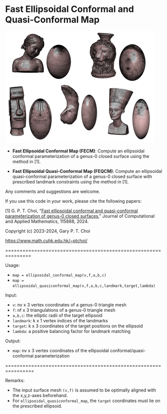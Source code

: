 # Fast Ellipsoidal Conformal and Quasi-Conformal Map

<img src = "https://github.com/garyptchoi/ellipsoidal-map/blob/main/cover.png" height="360" />

* **Fast Ellipsoidal Conformal Map (FECM)**: Compute an ellipsoidal conformal parameterization of a genus-0 closed surface using the method in [1].

* **Fast Ellipsoidal Quasi-Conformal Map (FEQCM)**: Compute an ellipsoidal quasi-conformal parameterization of a genus-0 closed surface with prescribed landmark constraints using the method in [1].

Any comments and suggestions are welcome. 

If you use this code in your work, please cite the following papers:

[1] G. P. T. Choi, 
    "[Fast ellipsoidal conformal and quasi-conformal parameterization of genus-0 closed surfaces.](https://doi.org/10.1016/j.cam.2024.115888)"
    Journal of Computational and Applied Mathematics, 115888, 2024.

Copyright (c) 2023-2024, Gary P. T. Choi

https://www.math.cuhk.edu.hk/~ptchoi/

===============================================================

Usage:
* `map = ellipsoidal_conformal_map(v,f,a,b,c)`
* `map = ellipsoidal_quasiconformal_map(v,f,a,b,c,landmark,target,lambda)`

Input:
* `v`: nv x 3 vertex coordinates of a genus-0 triangle mesh
* `f`: nf x 3 triangulations of a genus-0 triangle mesh
* `a,b,c`: the elliptic radii of the target ellipsoid
* `landmark`: k x 1 vertex indices of the landmarks
* `target`: k x 3 coordinates of the target positions on the ellipsoid
* `lambda`: a positive balancing factor for landmark matching

Output:
* `map`: nv x 3 vertex coordinates of the ellipsoidal conformal/quasi-conformal parameterization

================================================================

Remarks:
* The input surface mesh `(v,f)` is assumed to be optimally aligned with the x,y,z-axes beforehand.
* For `ellipsoidal_quasiconformal_map`, the `target` coordinates must lie on the prescribed ellipsoid. 
